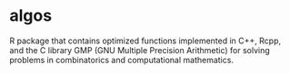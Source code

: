 # algos
R package that contains optimized functions implemented in C++, Rcpp, and the C library GMP (GNU Multiple Precision Arithmetic) for solving problems in combinatorics and computational mathematics.
